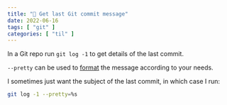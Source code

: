```yaml
---
title: "📓 Get last Git commit message"
date: 2022-06-16
tags: [ "git" ]
categories: [ "til" ]
---
```


In a Git repo run `git log -1` to get details of the last commit.

`--pretty` can be used to [format](https://git-scm.com/docs/pretty-formats)
the message according to your needs.

I sometimes just want the subject of the last commit, in which case I run:

```sh
git log -1 --pretty=%s
```
